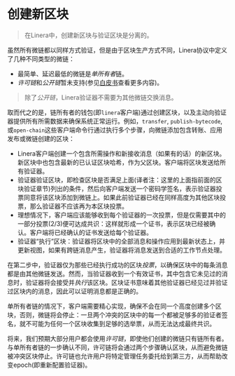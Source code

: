 # 创建新区块

> 在Linera中，创建新区块与验证区块是分离的。

虽然所有微链都以同样方式验证，但是由于区块生产方式不同，Linera协议中定义了几种不同类型的微链：

- 最简单、延迟最低的微链是*单所有者*链。
- *许可链*和*公开链*暂未支持(参见[白皮书](https://linera.io/whitepaper)查看更多内容)。

> 除了*公开链*，Linera验证器不需要为其他微链交换消息。

取而代之的是，链所有者的钱包(即`linera`客户端)通过创建区块，以及主动向验证器提供所有所需数据来确保系统正常运行。例如，`transfer`, `publish-bytecode`, 或`open-chain`这些客户端命令行通过执行多个步骤，向微链添加包含转账、应用发布或微链创建的区块：

- Linera客户端创建一个包含所需操作和新接收消息（如果有的话）的新区块。新区块中也包含最新的已认证区块哈希，作为父区块。客户端将区块发送给所有验证器。
- 验证器验证区块，即检查区块是否满足上面(译者注：这里的上面指前面的区块验证章节)列出的条件，然后向客户端发送一个密码学签名，表示验证器投票同意将该区块添加到微链上。如果此前验证器已经在同样高度为其他区块投票，那么验证器不应该再为本区块投票。
- 理想情况下，客户端应该能够收到每个验证器的一次投票，但是仅需要其中的一部分投票(2/3)便可达成共识：这样就形成一个证书，表示区块已经被确认。客户端将已经确认的证书发送给每个验证器。
- 验证器“执行”区块：验证器将区块中的全部消息和操作应用到最新状态上，并更新视图，如果有跨链消息产生，验证器将消息发送到合适的工作节点处理。

在第二步中，验证器仅为那些已经执行成功的区块*投票*，以确保区块中的每条消息都是由其他微链发送。然而，当验证器收到一个有效证书，其中包含它未见过的消息时，验证器将会接受并*执行*该区块。区块证书意味着其他验证器已经见过并验证过区块内的消息，因此可以证明消息都是正确的。

单所有者链的情况下，客户端需要精心实现，确保不会在同一个高度创建多个区块，否则，微链将会停止：一旦两个冲突的区块中的每一个都被足够多的验证者签名，就不可能为任何一个区块收集到足够的选举票，从而无法达成最终共识。

将来，我们预期大部分用户都会使用*许可链*，即使他们创建的微链只有链所有者。与单所有者链的一步确认不同，许可链将会通过两个步骤确认区块，从而避免微链被冲突区块停止。许可链也允许用户将特定管理任务委托给到第三方，从而帮助改变epoch(即重新配置验证器)。
